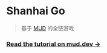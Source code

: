 # Shanhai Go

> 基于 [MUD](https://mud.dev/) 的全链游戏


### [Read the tutorial on mud.dev &rarr;](https://mud.dev/tutorials/emojimon/)


